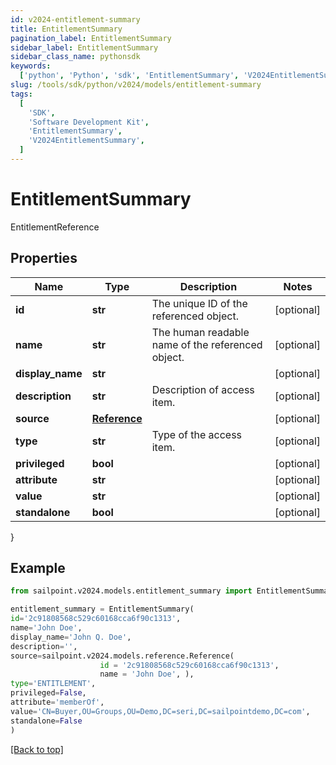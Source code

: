 ```yaml
---
id: v2024-entitlement-summary
title: EntitlementSummary
pagination_label: EntitlementSummary
sidebar_label: EntitlementSummary
sidebar_class_name: pythonsdk
keywords:
  ['python', 'Python', 'sdk', 'EntitlementSummary', 'V2024EntitlementSummary']
slug: /tools/sdk/python/v2024/models/entitlement-summary
tags:
  [
    'SDK',
    'Software Development Kit',
    'EntitlementSummary',
    'V2024EntitlementSummary',
  ]
---
```


# EntitlementSummary

EntitlementReference

## Properties

| Name | Type | Description | Notes |
| --- | --- | --- | --- |
| **id** | **str** | The unique ID of the referenced object. | [optional] |
| **name** | **str** | The human readable name of the referenced object. | [optional] |
| **display_name** | **str** |  | [optional] |
| **description** | **str** | Description of access item. | [optional] |
| **source** | [**Reference**](reference) |  | [optional] |
| **type** | **str** | Type of the access item. | [optional] |
| **privileged** | **bool** |  | [optional] |
| **attribute** | **str** |  | [optional] |
| **value** | **str** |  | [optional] |
| **standalone** | **bool** |  | [optional] |

}

## Example

```python
from sailpoint.v2024.models.entitlement_summary import EntitlementSummary

entitlement_summary = EntitlementSummary(
id='2c91808568c529c60168cca6f90c1313',
name='John Doe',
display_name='John Q. Doe',
description='',
source=sailpoint.v2024.models.reference.Reference(
                    id = '2c91808568c529c60168cca6f90c1313',
                    name = 'John Doe', ),
type='ENTITLEMENT',
privileged=False,
attribute='memberOf',
value='CN=Buyer,OU=Groups,OU=Demo,DC=seri,DC=sailpointdemo,DC=com',
standalone=False
)

```

[[Back to top]](#)

